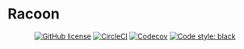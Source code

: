# Racoon

<p align="center">
<a href=""><img alt="GitHub license" src="https://img.shields.io/github/license/onukura/Racoon"></a>
<a href="https://circleci.com/gh/onukura/Racoon"><img alt="CircleCI" src="https://circleci.com/gh/onukura/Racoon.svg?style=shield"></a>
<a href="https://codecov.io/gh/onukura/Racoon"><img alt="Codecov" src="https://codecov.io/gh/onukura/Racoon/branch/master/graph/badge.svg" /></a>
<a href="https://github.com/psf/black"><img alt="Code style: black" src="https://img.shields.io/badge/code%20style-black-000000.svg"></a>
</p>
